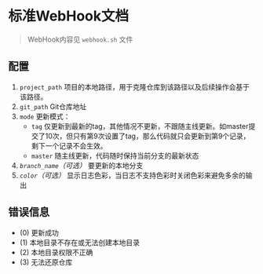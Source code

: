 # 标准WebHook文档

> WebHook内容见 `webhook.sh` 文件

## 配置

1. `project_path` 项目的本地路径，用于克隆仓库到该路径以及后续操作会基于该路径。
2. `git_path` Git仓库地址
3. `mode` 更新模式：
    - `tag` 仅更新到最新的tag，其他情况不更新，不跟随主线更新。如master提交了10次，但只有第9次设置了tag，那么代码就只会更新到第9个记录，剩下一个记录不会生效。
    - `master` 随主线更新，代码随时保持当前分支的最新状态
4. *`branch_name`（可选）* 要更新的本地分支
5. *`color`（可选）* 显示日志色彩，当日志不支持色彩时关闭色彩来避免多余的输出

## 错误信息

- (0) 更新成功
- (1) 本地目录不存在或无法创建本地目录
- (2) 本地目录权限不正确
- (3) 无法还原仓库